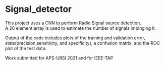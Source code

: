 # Signal_detector

This project uses a CNN to perform Radio Signal source detection.  
A 20 element array is used to estimate the number of signals impinging it.   

Output of the code includes plots of the training and validation error, stats(precision,sensitivity, and specificity), a confusion matrix, and the ROC plot of the test data.

Work submitted for APS-URSI 2021 and for IEEE-TAP 
